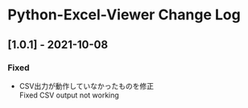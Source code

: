 ﻿# Python-Excel-Viewer Change Log

## [1.0.1] - 2021-10-08
### Fixed
- CSV出力が動作していなかったものを修正  
  Fixed CSV output not working   

